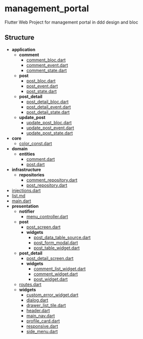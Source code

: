 # management_portal

Flutter Web Project for management portal in ddd design and bloc

## Structure

- __application__
    - __comment__
        - [comment\_bloc.dart](application/comment/comment_bloc.dart)
        - [comment\_event.dart](application/comment/comment_event.dart)
        - [comment\_state.dart](application/comment/comment_state.dart)
    - __post__
        - [post\_bloc.dart](application/post/post_bloc.dart)
        - [post\_event.dart](application/post/post_event.dart)
        - [post\_state.dart](application/post/post_state.dart)
    - __post\_detail__
        - [post\_detail\_bloc.dart](application/post_detail/post_detail_bloc.dart)
        - [post\_detail\_event.dart](application/post_detail/post_detail_event.dart)
        - [post\_detail\_state.dart](application/post_detail/post_detail_state.dart)
    - __update\_post__
        - [update\_post\_bloc.dart](application/update_post/update_post_bloc.dart)
        - [update\_post\_event.dart](application/update_post/update_post_event.dart)
        - [update\_post\_state.dart](application/update_post/update_post_state.dart)
- __core__
    - [color\_const.dart](core/color_const.dart)
- __domain__
    - __entities__
        - [comment.dart](domain/entities/comment.dart)
        - [post.dart](domain/entities/post.dart)
- __infrastructure__
    - __repositories__
        - [comment\_repository.dart](infrastructure/repositories/comment_repository.dart)
        - [post\_repository.dart](infrastructure/repositories/post_repository.dart)
- [injections.dart](injections.dart)
- [list.md](list.md)
- [main.dart](main.dart)
- __presentation__
    - __notifier__
        - [menu\_controller.dart](presentation/notifier/menu_controller.dart)
    - __post__
        - [post\_screen.dart](presentation/post/post_screen.dart)
        - __widgets__
            - [post\_data\_table\_source.dart](presentation/post/widgets/post_data_table_source.dart)
            - [post\_form\_modal.dart](presentation/post/widgets/post_form_modal.dart)
            - [post\_table\_widget.dart](presentation/post/widgets/post_table_widget.dart)
    - __post\_detail__
        - [post\_detail\_screen.dart](presentation/post_detail/post_detail_screen.dart)
        - __widgets__
            - [comment\_list\_widget.dart](presentation/post_detail/widgets/comment_list_widget.dart)
            - [comment\_widget.dart](presentation/post_detail/widgets/comment_widget.dart)
            - [post\_widget.dart](presentation/post_detail/widgets/post_widget.dart)
    - [routes.dart](presentation/routes.dart)
    - __widgets__
        - [custom\_error\_widget.dart](presentation/widgets/custom_error_widget.dart)
        - [dialog.dart](presentation/widgets/dialog.dart)
        - [drawer\_list\_tile.dart](presentation/widgets/drawer_list_tile.dart)
        - [header.dart](presentation/widgets/header.dart)
        - [main\_nav.dart](presentation/widgets/main_nav.dart)
        - [profile\_card.dart](presentation/widgets/profile_card.dart)
        - [responsive.dart](presentation/widgets/responsive.dart)
        - [side\_menu.dart](presentation/widgets/side_menu.dart)